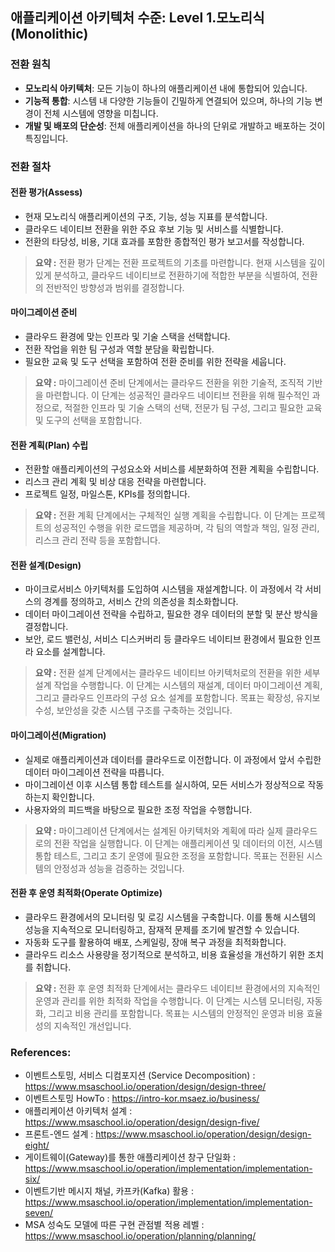 ## 애플리케이션 아키텍처 수준: Level 1.모노리식(Monolithic)

### 전환 원칙
- **모노리식 아키텍처**: 모든 기능이 하나의 애플리케이션 내에 통합되어 있습니다.
- **기능적 통합**: 시스템 내 다양한 기능들이 긴밀하게 연결되어 있으며, 하나의 기능 변경이 전체 시스템에 영향을 미칩니다.
- **개발 및 배포의 단순성**: 전체 애플리케이션을 하나의 단위로 개발하고 배포하는 것이 특징입니다.

### 전환 절차
#### **전환 평가(Assess)**
- 현재 모노리식 애플리케이션의 구조, 기능, 성능 지표를 분석합니다.
- 클라우드 네이티브 전환을 위한 주요 후보 기능 및 서비스를 식별합니다.
- 전환의 타당성, 비용, 기대 효과를 포함한 종합적인 평가 보고서를 작성합니다.

> **요약 :** 전환 평가 단계는 전환 프로젝트의 기초를 마련합니다. 현재 시스템을 깊이 있게 분석하고, 클라우드 네이티브로 전환하기에 적합한 부분을 식별하여, 전환의 전반적인 방향성과 범위를 결정합니다.

#### **마이그레이션 준비**
- 클라우드 환경에 맞는 인프라 및 기술 스택을 선택합니다.
- 전환 작업을 위한 팀 구성과 역할 분담을 확립합니다.
- 필요한 교육 및 도구 선택을 포함하여 전환 준비를 위한 전략을 세웁니다.

> **요약 :** 마이그레이션 준비 단계에서는 클라우드 전환을 위한 기술적, 조직적 기반을 마련합니다. 이 단계는 성공적인 클라우드 네이티브 전환을 위해 필수적인 과정으로, 적절한 인프라 및 기술 스택의 선택, 전문가 팀 구성, 그리고 필요한 교육 및 도구의 선택을 포함합니다.

#### **전환 계획(Plan) 수립**
- 전환할 애플리케이션의 구성요소와 서비스를 세분화하여 전환 계획을 수립합니다.
- 리스크 관리 계획 및 비상 대응 전략을 마련합니다.
- 프로젝트 일정, 마일스톤, KPIs를 정의합니다.

> **요약 :** 전환 계획 단계에서는 구체적인 실행 계획을 수립합니다. 이 단계는 프로젝트의 성공적인 수행을 위한 로드맵을 제공하며, 각 팀의 역할과 책임, 일정 관리, 리스크 관리 전략 등을 포함합니다.

#### **전환 설계(Design)**
- 마이크로서비스 아키텍처를 도입하여 시스템을 재설계합니다. 이 과정에서 각 서비스의 경계를 정의하고, 서비스 간의 의존성을 최소화합니다.
- 데이터 마이그레이션 전략을 수립하고, 필요한 경우 데이터의 분할 및 분산 방식을 결정합니다.
- 보안, 로드 밸런싱, 서비스 디스커버리 등 클라우드 네이티브 환경에서 필요한 인프라 요소를 설계합니다.

> **요약 :** 전환 설계 단계에서는 클라우드 네이티브 아키텍처로의 전환을 위한 세부 설계 작업을 수행합니다. 이 단계는 시스템의 재설계, 데이터 마이그레이션 계획, 그리고 클라우드 인프라의 구성 요소 설계를 포함합니다. 목표는 확장성, 유지보수성, 보안성을 갖춘 시스템 구조를 구축하는 것입니다.

#### **마이그레이션(Migration)**
- 실제로 애플리케이션과 데이터를 클라우드로 이전합니다. 이 과정에서 앞서 수립한 데이터 마이그레이션 전략을 따릅니다.
- 마이그레이션 이후 시스템 통합 테스트를 실시하여, 모든 서비스가 정상적으로 작동하는지 확인합니다.
- 사용자와의 피드백을 바탕으로 필요한 조정 작업을 수행합니다.

> **요약 :** 마이그레이션 단계에서는 설계된 아키텍처와 계획에 따라 실제 클라우드로의 전환 작업을 실행합니다. 이 단계는 애플리케이션 및 데이터의 이전, 시스템 통합 테스트, 그리고 초기 운영에 필요한 조정을 포함합니다. 목표는 전환된 시스템의 안정성과 성능을 검증하는 것입니다.

#### **전환 후 운영 최적화(Operate Optimize)**
- 클라우드 환경에서의 모니터링 및 로깅 시스템을 구축합니다. 이를 통해 시스템의 성능을 지속적으로 모니터링하고, 잠재적 문제를 조기에 발견할 수 있습니다.
- 자동화 도구를 활용하여 배포, 스케일링, 장애 복구 과정을 최적화합니다.
- 클라우드 리소스 사용량을 정기적으로 분석하고, 비용 효율성을 개선하기 위한 조치를 취합니다.

> **요약 :** 전환 후 운영 최적화 단계에서는 클라우드 네이티브 환경에서의 지속적인 운영과 관리를 위한 최적화 작업을 수행합니다. 이 단계는 시스템 모니터링, 자동화, 그리고 비용 관리를 포함합니다. 목표는 시스템의 안정적인 운영과 비용 효율성의 지속적인 개선입니다.

### References:
- 이벤트스토밍, 서비스 디컴포지션 (Service Decomposition) : <a href="https://www.msaschool.io/operation/design/design-three/" target="_blank"> https://www.msaschool.io/operation/design/design-three/</a>
- 이벤트스토밍 HowTo : <a href="https://intro-kor.msaez.io/business/" target="_blank">https://intro-kor.msaez.io/business/</a>
- 애플리케이션 아키텍처 설계 : <a href="https://www.msaschool.io/operation/design/design-five/" target="_blank">https://www.msaschool.io/operation/design/design-five/</a>
- 프론트-엔드 설계 : <a href="https://www.msaschool.io/operation/design/design-eight/" target="_blank">https://www.msaschool.io/operation/design/design-eight/</a>
- 게이트웨이(Gateway)를 통한 애플리케이션 창구 단일화 : <a href="https://www.msaschool.io/operation/implementation/implementation-six/" target="_blank">https://www.msaschool.io/operation/implementation/implementation-six/</a>
- 이벤트기반 메시지 채널, 카프카(Kafka) 활용 : <a href="https://www.msaschool.io/operation/implementation/implementation-seven/" target="_blank">https://www.msaschool.io/operation/implementation/implementation-seven/</a>
- MSA 성숙도 모델에 따른 구현 관점별 적용 레벨 : <a href="https://www.msaschool.io/operation/planning/planning/" target="_blank">https://www.msaschool.io/operation/planning/planning/</a>